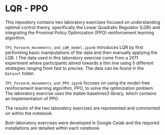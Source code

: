 # LQR - PPO
This repository contains two laboratory exercises focused on understanding optimal control theory, specifically the Linear Quadratic Regulator (LQR) and integrating the Proximal Policy Optimization (PPO) reinforcement learning algorithm. 

`TP1_Forearm_movements_and_LQR_model.ipynb`  introduces LQR by first performing basic manipulations of the data and then manually applying the LQR.
I The data used in this laboratory exercise come from a 2011 experiment where participants aimed towards a thin line using 5 different strategies ranging from fast to precise. The data can be found in the `Dataset` folder.

`TP2_Forearm_movements_and_PPO.ipynb` focuses on using the model-free reinforcement learning algorithm, PPO, to solve the optimization problem. The laboratory exercise uses the stable-baselines3 library, which contains an implementation of PPO. 

The results of the two laboratory exercises are represented and commented on within the notebook.

Both laboratory exercises were developed in Google Colab and the required installations are detailed within each notebook.
